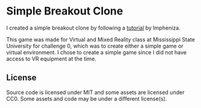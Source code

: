 # Simple Breakout Clone
I created a simple breakout clone by following a 
[tutorial](https://www.youtube.com/watch?v=gCqOnchV4V0) 
by Impheniza. 

This game was made for Virtual and Mixed Reality class at 
Mississippi State University for challenge 0, which was to 
create either a simple game or virtual environment. I 
chose to create a simple game since I did not have access 
to VR equipment at the time.

## License
Source code is licensed under MIT and some assets are 
licensed under CC0. Some assets and code may be under 
a different license(s).
